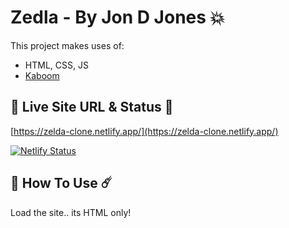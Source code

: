 # Zedla - By Jon D Jones 💥

This project makes uses of:

- HTML, CSS, JS
- [Kaboom](https://kaboomjs.com/)

## 👻 Live Site URL & Status 👺

[https://zelda-clone.netlify.app/](https://zelda-clone.netlify.app/)

[![Netlify Status](https://api.netlify.com/api/v1/badges/a3554939-d846-4aa2-985c-a3bd448d8648/deploy-status)](https://app.netlify.com/sites/zelda-clone/deploys)

## 👾 How To Use ☄️

Load the site.. its HTML only!
